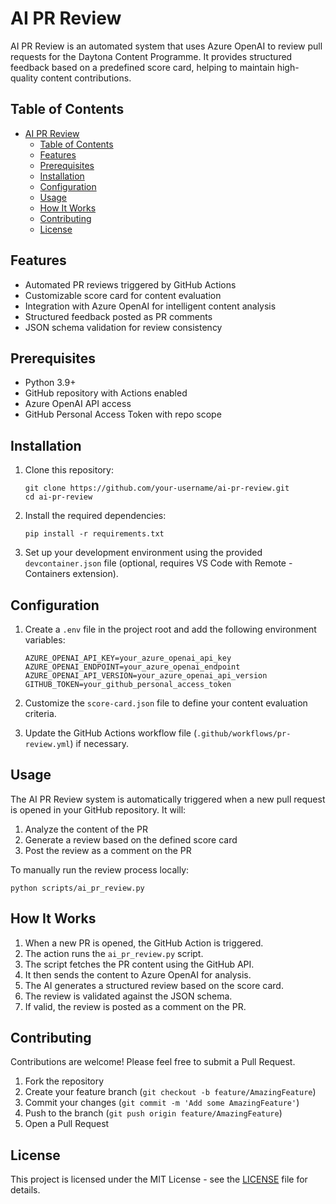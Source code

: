 # AI PR Review

AI PR Review is an automated system that uses Azure OpenAI to review pull requests for the Daytona Content Programme. It provides structured feedback based on a predefined score card, helping to maintain high-quality content contributions.

## Table of Contents

- [AI PR Review](#ai-pr-review)
  - [Table of Contents](#table-of-contents)
  - [Features](#features)
  - [Prerequisites](#prerequisites)
  - [Installation](#installation)
  - [Configuration](#configuration)
  - [Usage](#usage)
  - [How It Works](#how-it-works)
  - [Contributing](#contributing)
  - [License](#license)

## Features

- Automated PR reviews triggered by GitHub Actions
- Customizable score card for content evaluation
- Integration with Azure OpenAI for intelligent content analysis
- Structured feedback posted as PR comments
- JSON schema validation for review consistency

## Prerequisites

- Python 3.9+
- GitHub repository with Actions enabled
- Azure OpenAI API access
- GitHub Personal Access Token with repo scope

## Installation

1. Clone this repository:
   ```
   git clone https://github.com/your-username/ai-pr-review.git
   cd ai-pr-review
   ```

2. Install the required dependencies:
   ```
   pip install -r requirements.txt
   ```

3. Set up your development environment using the provided `devcontainer.json` file (optional, requires VS Code with Remote - Containers extension).

## Configuration

1. Create a `.env` file in the project root and add the following environment variables:
   ```
   AZURE_OPENAI_API_KEY=your_azure_openai_api_key
   AZURE_OPENAI_ENDPOINT=your_azure_openai_endpoint
   AZURE_OPENAI_API_VERSION=your_azure_openai_api_version
   GITHUB_TOKEN=your_github_personal_access_token
   ```

2. Customize the `score-card.json` file to define your content evaluation criteria.

3. Update the GitHub Actions workflow file (`.github/workflows/pr-review.yml`) if necessary.

## Usage

The AI PR Review system is automatically triggered when a new pull request is opened in your GitHub repository. It will:

1. Analyze the content of the PR
2. Generate a review based on the defined score card
3. Post the review as a comment on the PR

To manually run the review process locally:

```
python scripts/ai_pr_review.py
```

## How It Works

1. When a new PR is opened, the GitHub Action is triggered.
2. The action runs the `ai_pr_review.py` script.
3. The script fetches the PR content using the GitHub API.
4. It then sends the content to Azure OpenAI for analysis.
5. The AI generates a structured review based on the score card.
6. The review is validated against the JSON schema.
7. If valid, the review is posted as a comment on the PR.

## Contributing

Contributions are welcome! Please feel free to submit a Pull Request.

1. Fork the repository
2. Create your feature branch (`git checkout -b feature/AmazingFeature`)
3. Commit your changes (`git commit -m 'Add some AmazingFeature'`)
4. Push to the branch (`git push origin feature/AmazingFeature`)
5. Open a Pull Request

## License

This project is licensed under the MIT License - see the [LICENSE](LICENSE) file for details.
